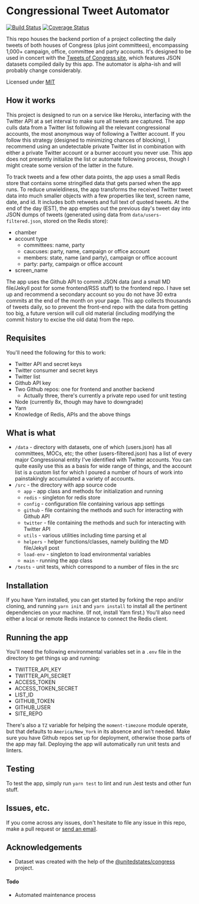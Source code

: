 # Congressional Tweet Automator
[![Build Status](https://img.shields.io/travis/alexlitel/congresstweets-automator.svg?style=flat-square)](https://travis-ci.org/alexlitel/congresstweets-automator)
[![Coverage Status](https://img.shields.io/coveralls/alexlitel/congresstweets-automator.svg?style=flat-square)](https://coveralls.io/github/alexlitel/congresstweets-automator?branch=master)

This repo houses the backend portion of a project collecting the daily tweets of both houses of Congress (plus joint committees), encompassing 1,000+ campaign, office, committee and party accounts. It's designed to be used in concert with the [Tweets of Congress site](https://github.com/alexlitel/congresstweets), which features JSON datasets compiled daily by this app. The automator is alpha-ish and will probably change considerably.

Licensed under [MIT](http://www.opensource.org/licenses/mit-license.php)

## How it works
This project is designed to run on a service like Heroku, interfacing with the Twitter API at a set interval to make sure all tweets are captured. The app culls data from a Twitter list following all the relevant congressional accounts, the most anonymous way of following a Twitter account. If you follow this strategy (designed to minimizing chances of blocking), I recommend using an undetectable private Twitter list in combination with either a private Twitter account or a burner account you never use. This app does not presently initialize the list or automate following process, though I might create some version of the latter in the future.

To track tweets and a few other data points, the app uses a small Redis store that contains some stringified data that gets parsed when the app runs. To reduce unwieldiness, the app transforms the received Twitter tweet data into much smaller objects with a few properties like text, screen name, date, and id. It includes both retweets and full text of quoted tweets. At the end of the day (EST), the app empties out the previous day's tweet day into JSON dumps of tweets (generated using data from `data/users-filtered.json`, stored on the Redis store):
* chamber
* account type
  * committees: name, party
  * caucuses: party, name, campaign or office account
  * members: state, name (and party), campaign or office account
  * party: party, campaign or office account
* screen_name

The app uses the Github API to commit JSON data (and a small MD file/Jekyll post for some frontend/RSS stuff) to the frontend repo. I have set up and recommend a secondary account so you do not have 30 extra commits at the end of the month on your page. This app collects thousands of tweets daily, so to prevent the front-end repo with the data from getting too big, a future version will cull old material (including modifying the commit history to excise the old data) from the repo.

## Requisites
You'll need the following for this to work:
* Twitter API and secret keys
* Twitter consumer and secret keys
* Twitter list
* Github API key
* Two Github repos: one for frontend and another backend
	* Actually three, there's currently a private repo used for unit testing
* Node (currently 8x, though may have to downgrade)
* Yarn
* Knowledge of Redis, APIs and the above things

## What is what
* `/data` - directory with datasets, one of which (users.json) has all committees, MOCs, etc; the other (users-filtered.json) has a list of every major Congressional entity I've identified with Twitter accounts. You can quite easily use this as a basis for wide range of things, and the account list is a custom list for which I poured a number of hours of work into painstakingly accumulated a variety of accounts.
* `/src` - the directory with app source code
	* `app` - app class and methods for initialization and running
  * `redis` - singleton for redis store
  * `config` - configuration file containing various app settings
  * `github` - file containing the methods and such for interacting with Github API
  * `twitter` - file containing the methods and such for interacting with Twitter API
  * `utils` - various utilities including time parsing et al
  * `helpers` - helper functions/classes, namely building the MD file/Jekyll post
  * `load-env` - singleton to load environmental variables
  * `main` - running the app class
* `/tests` - unit tests, which correspond to a number of files in the src

## Installation

If you have Yarn installed, you can get started by forking the repo and/or cloning, and running `yarn init` and `yarn install` to install all the pertinent dependencies on your machine. (If not, install Yarn first.) You'll also need either a local or remote Redis instance to connect the Redis client.

## Running the app
You'll need the following environmental variables set in a `.env` file in the directory to get things up and running:
* TWITTER_API_KEY
* TWITTER_API_SECRET
* ACCESS_TOKEN
* ACCESS_TOKEN_SECRET
* LIST_ID
* GITHUB_TOKEN
* GITHUB_USER
* SITE_REPO

There's also a `TZ` variable for helping the `moment-timezone` module operate, but that defaults to `America/New_York` in its absence and isn't needed. Make sure you have Github repos set up for deployment, otherwise those parts of the app may fail. Deploying the app will automatically run unit tests and linters.

## Testing
To test the app, simply run `yarn test` to lint and run Jest tests and other fun stuff.

## Issues, etc.
If you come across any issues, don't hesitate to file any issue in this repo, make a pull request or [send an email](mailto:alexlitelATgmailDOTcom).

## Acknowledgements
* Dataset was created with the help of the [@unitedstates/congress](https://github.com/unitedstates/congress) project.

#### Todo
- Automated maintenance process